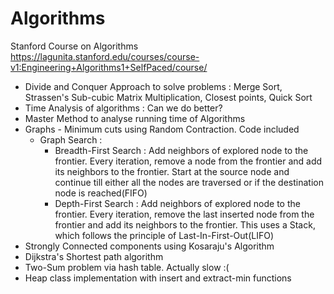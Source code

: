 # Algorithms
Stanford Course on Algorithms
https://lagunita.stanford.edu/courses/course-v1:Engineering+Algorithms1+SelfPaced/course/

* Divide and Conquer Approach to solve problems : Merge Sort, Strassen's Sub-cubic Matrix Multiplication, Closest points, Quick Sort
* Time Analysis of algorithms : Can we do better?
* Master Method to analyse running time of Algorithms
* Graphs - Minimum cuts using Random Contraction. Code included
  * Graph Search : <br>
    * Breadth-First Search : Add neighbors of explored node to the frontier. Every iteration, remove a node from the frontier and add its neighbors to the frontier. Start at the source node and continue till either all the nodes are traversed or if the destination node is reached(FIFO)
    * Depth-First Search : Add neighbors of explored node to the frontier. Every iteration, remove the last inserted node from the frontier and add its neighbors to the frontier. This uses a Stack, which follows the principle of Last-In-First-Out(LIFO)
* Strongly Connected components using Kosaraju's Algorithm
* Dijkstra's Shortest path algorithm
* Two-Sum problem via hash table. Actually slow :(
* Heap class implementation with insert and extract-min functions


